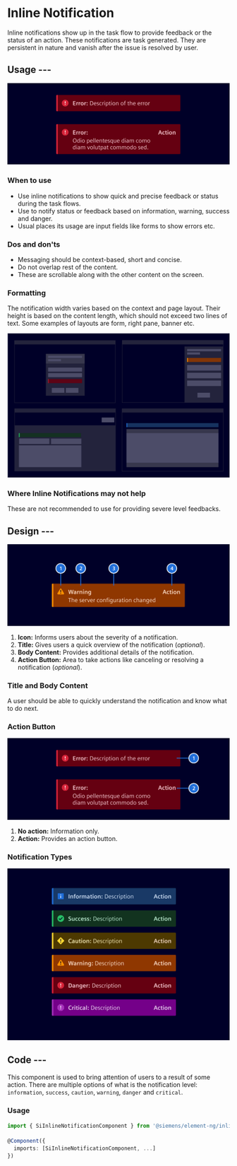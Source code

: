 # Inline Notification

Inline notifications show up in the task flow to provide feedback or the status
of an action. These notifications are task generated. They are persistent in
nature and vanish after the issue is resolved by user.

## Usage ---

![Inline notification](images/inline-notification.png)

### When to use

- Use inline notifications to show quick and precise feedback or status during
  the task flows.
- Use to notify status or feedback based on information, warning, success and
  danger.
- Usual places its usage are input fields like forms to show errors etc.

### Dos and don'ts

- Messaging should be context-based, short and concise.
- Do not overlap rest of the content.
- These are scrollable along with the other content on the screen.

### Formatting

The notification width varies based on the context and page layout. Their height
is based on the content length, which should not exceed two lines of text. Some
examples of layouts are form, right pane, banner etc.

![Inline notification formatting](images/inline-notification-formatting.png)

### Where Inline Notifications may not help

These are not recommended to use for providing severe level feedbacks.

## Design ---

![Inline notification specification](images/inline-notification-usage-construction.png)

1. **Icon:** Informs users about the severity of a notification.
2. **Title:** Gives users a quick overview of the notification (*optional*).
3. **Body Content:** Provides additional details of the notification.
4. **Action Button:** Area to take actions like canceling or resolving a notification (*optional*).

### Title and Body Content

A user should be able to quickly understand the notification and know what to do next.

### Action Button

![Inline notification actions](images/inline-notification-usage-actions.png)

1. **No action:** Information only.
2. **Action:** Provides an action button.

### Notification Types

![Inline notification variations](images/inline-notification-usage-variations.png)

## Code ---

This component is used to bring attention of users to a result of some action.
There are multiple options of what is the notification level: `information`,
`success`, `caution`, `warning`, `danger` and `critical`.

### Usage

```ts
import { SiInlineNotificationComponent } from '@siemens/element-ng/inline-notification';

@Component({
  imports: [SiInlineNotificationComponent, ...]
})
```

<si-docs-component example="si-inline-notification/si-inline-notification" height="310"></si-docs-component>

<si-docs-api component="SiInlineNotificationComponent"></si-docs-api>

<si-docs-types></si-docs-types>
